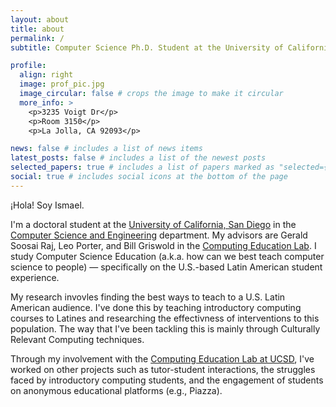```yaml
---
layout: about
title: about
permalink: /
subtitle: Computer Science Ph.D. Student at the University of California, San Diego

profile:
  align: right
  image: prof_pic.jpg
  image_circular: false # crops the image to make it circular
  more_info: >
    <p>3235 Voigt Dr</p>
    <p>Room 3150</p>
    <p>La Jolla, CA 92093</p>

news: false # includes a list of news items
latest_posts: false # includes a list of the newest posts
selected_papers: true # includes a list of papers marked as "selected={true}"
social: true # includes social icons at the bottom of the page
---
```


¡Hola! Soy Ismael.

I'm a doctoral student at the [University of California, San Diego](https://ucsd.edu/) in the [Computer Science and Engineering](https://cse.ucsd.edu/) department. My advisors are Gerald Soosai Raj, Leo Porter, and Bill Griswold in the [Computing Education Lab](https://sites.google.com/ucsd.edu/cs-ed-research-group/home?authuser=0). I study Computer Science Education (a.k.a. how can we best teach computer science to people) — specifically on the U.S.-based Latin American student experience.

My research invovles finding the best ways to teach to a U.S. Latin American audience. I've done this by teaching introductory computing courses to Latines and researching the effectivness of interventions to this population. The way that I've been tackling this is mainly through Culturally Relevant Computing techniques.

Through my involvement with the [Computing Education Lab at UCSD](https://sites.google.com/ucsd.edu/cs-ed-research-group/home?authuser=0), I've worked on other projects such as tutor-student interactions, the struggles faced by introductory computing students, and the engagement of students on anonymous educational platforms (e.g., Piazza).

